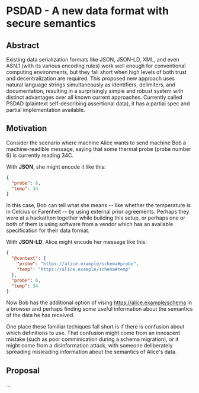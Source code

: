 
# PSDAD - A new data format with secure semantics

## Abstract

Existing data serialization formats like JSON, JSON-LD, XML, and even
ASN.1 (with its various encoding rules) work well enough for
conventional computing environments, but they fall short when high
levels of both trust and decentralization are required. This proposed
new approach uses natural language strings simultaneously as
identifiers, delimiters, and documentation, resulting in a
surprisingly simple and robust system with distinct advantages over
all known current approaches.  Currently called PSDAD (plaintext
self-describing assertional data), it has a partial spec and partial
implementation available.

## Motivation

Consider the scenario where machine Alice wants to send machine Bob a
machine-readible message, saying that some thermal probe (probe number
6) is currently reading 34C.

With **JSON**, she might encode it like this:

```json
{ 
  "probe": 6, 
  "temp": 34 
}
```

In this case, Bob can tell what she means -- like whether the
temperature is in Celcius or Farenheit -- by using external prior
agreements.  Perhaps they were at a hackathon together while building
this setup, or perhaps one or both of them is using software from a
vendor which has an available specification for their data format.

With **JSON-LD**, Alice might encode her message like this:
```json
{
  "@context": {
    "probe": "https://alice.example/schema#probe",
    "temp": "https://alice.example/schema#temp"
  },
  "probe": 6, 
  "temp": 34 
}
```

Now Bob has the additional option of vising
https://alice.example/schema in a browser and perhaps finding some
useful information about the semantics of the data he has received.

One place these familiar techiques fall short is if there is confusion
about which definitions to use. That confusion might come from an
innoscent mistake (such as poor comminication during a schema migration), or it
might come from a disinformation attack, with someone deliberately
spreading misleading information about the semantics of Alice's data.






## Proposal

...
